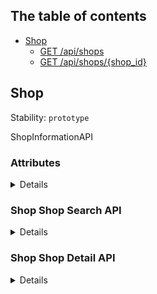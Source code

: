 ## The table of contents

- <a href="#resource-shop">Shop</a>
  - <a href="#shop-shop-search-api">GET /api/shops</a>
  - <a href="#shop-shop-detail-api">GET /api/shops/{shop_id}</a>

## <a name="resource-shop">Shop</a>

Stability: `prototype`

ShopInformationAPI

### Attributes

<details>

| Name | Type | Description | Example |
| ------- | ------- | ------- | ------- |
| **address** | *string* | Shop Address | `"Ginza Tokyo"` |
| **id** | *integer* | Shop ID | `42` |
| **latitude** | *string* | Shop latitude | `"35.695192"` |
| **longitude** | *string* | Shop longitude | `"139.758681"` |
| **name** | *string* | Shop Name | `"Ultimate Sushi Shop"` |

</details>

### <a name="link-GET-shop-/api/shops">Shop Shop Search API</a>

<details>

Shop search by geocode

```
GET /api/shops
```

#### Required Parameters

| Name | Type | Description | Example |
| ------- | ------- | ------- | ------- |
| **latitude** | *string* | target latitude | `"35.695192"` |
| **longitude** | *string* | target longitude | `"139.758681"` |


#### Optional Parameters

| Name | Type | Description | Example |
| ------- | ------- | ------- | ------- |
| **name** | *string* | match word | `"hot"` |


#### Curl Example

```bash
$ curl -n https://api.yasu.com/api/shops
 -G \
  -d name=hot \
  -d latitude=35.695192 \
  -d longitude=139.758681
```


#### Response Example

```
HTTP/1.1 200 OK
```

```json
[
  {
    "id": 42,
    "name": "Ultimate Sushi Shop",
    "address": "Ginza Tokyo",
    "latitude": "35.695192",
    "longitude": "139.758681",
    "distance": 312
  }
]
```

</details>

### <a name="link-GET-shop-/api/shops/{(%23%2Fdefinitions%2Fshop%2Fdefinitions%2Fid)}">Shop Shop Detail API</a>

<details>

Provide shop detail information

```
GET /api/shops/{shop_id}
```

#### Optional Parameters

| Name | Type | Description | Example |
| ------- | ------- | ------- | ------- |
| **latitude** | *string* | search area latitude | `"35.695192"` |
| **longitude** | *string* | search area longitude | `"139.758681"` |


#### Curl Example

```bash
$ curl -n https://api.yasu.com/api/shops/$SHOP_ID
 -G \
  -d latitude=35.695192 \
  -d longitude=139.758681
```


#### Response Example

```
HTTP/1.1 200 OK
```

```json
{
  "id": 42,
  "name": "Ultimate Sushi Shop",
  "address": "Ginza Tokyo",
  "latitude": "35.695192",
  "longitude": "139.758681",
  "holiday": "Sunday",
  "business_hours": "11:00-26:30(LO 26:00)",
  "distance": 312
}
```

</details>


